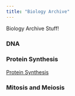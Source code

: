 ```yaml
---
title: "Biology Archive"
---
```


Biology Archive Stuff!

### DNA


### Protein Synthesis
[Protein Synthesis](protein-synthesis.md)

### Mitosis and Meiosis

